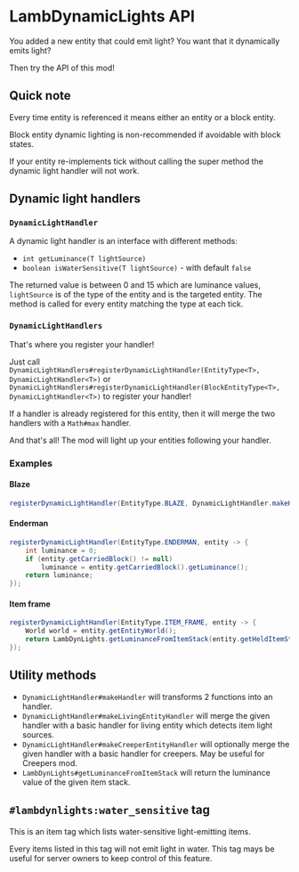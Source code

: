 # LambDynamicLights API

You added a new entity that could emit light? You want that it dynamically emits light?

Then try the API of this mod!

## Quick note

Every time entity is referenced it means either an entity or a block entity.

Block entity dynamic lighting is non-recommended if avoidable with block states.

If your entity re-implements tick without calling the super method the dynamic light handler will not work.

## Dynamic light handlers

### `DynamicLightHandler`

A dynamic light handler is an interface with different methods:
 - `int getLuminance(T lightSource)`
 - `boolean isWaterSensitive(T lightSource)` - with default `false`

The returned value is between 0 and 15 which are luminance values, `lightSource` is of the type of the entity and is the targeted entity.
The method is called for every entity matching the type at each tick.

### `DynamicLightHandlers`

That's where you register your handler!

Just call `DynamicLightHandlers#registerDynamicLightHandler(EntityType<T>, DynamicLightHandler<T>)`
or `DynamicLightHandlers#registerDynamicLightHandler(BlockEntityType<T>, DynamicLightHandler<T>)`
to register your handler!

If a handler is already registered for this entity, then it will merge the two handlers with a `Math#max` handler.

And that's all! The mod will light up your entities following your handler.

### Examples

#### Blaze

```java
registerDynamicLightHandler(EntityType.BLAZE, DynamicLightHandler.makeHandler(blaze -> 10, blaze -> true));
```

#### Enderman

```java
registerDynamicLightHandler(EntityType.ENDERMAN, entity -> {
    int luminance = 0;
    if (entity.getCarriedBlock() != null)
        luminance = entity.getCarriedBlock().getLuminance();
    return luminance;
});
```

#### Item frame

```java
registerDynamicLightHandler(EntityType.ITEM_FRAME, entity -> {
    World world = entity.getEntityWorld();
    return LambDynLights.getLuminanceFromItemStack(entity.getHeldItemStack(), !world.getFluidState(entity.getBlockPos()).isEmpty());
});
```

## Utility methods

 - `DynamicLightHandler#makeHandler` will transforms 2 functions into an handler.
 - `DynamicLightHandler#makeLivingEntityHandler` will merge the given handler with a basic handler for living entity which detects item light sources.
 - `DynamicLightHandler#makeCreeperEntityHandler` will optionally merge the given handler with a basic handler for creepers. May be useful for Creepers mod.
 - `LambDynLights#getLuminanceFromItemStack` will return the luminance value of the given item stack.
 
## `#lambdynlights:water_sensitive` tag

This is an item tag which lists water-sensitive light-emitting items.

Every items listed in this tag will not emit light in water. This tag mays be useful for server owners to keep control of this feature.
